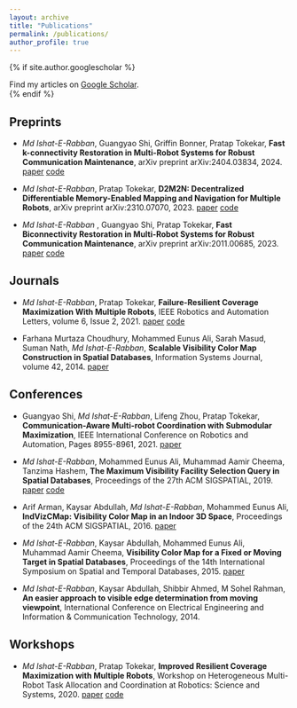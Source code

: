 ```yaml
---
layout: archive
title: "Publications"
permalink: /publications/
author_profile: true
---
```


{% if site.author.googlescholar %}
  <div class="wordwrap">Find my articles on <a href="{{site.author.googlescholar}}">Google Scholar</a>.</div>
{% endif %}


Preprints 
----
- *Md Ishat-E-Rabban*, Guangyao Shi, Griffin Bonner, Pratap Tokekar, **Fast k-connectivity Restoration in Multi-Robot Systems for Robust Communication Maintenance**, arXiv preprint arXiv:2404.03834, 2024.
[paper](https://ieranik.github.io/files/fcr.pdf)
[code](https://github.com/ieranik/fbr)

- *Md Ishat-E-Rabban*, Pratap Tokekar, **D2M2N: Decentralized Differentiable Memory-Enabled Mapping and Navigation for Multiple Robots**, arXiv preprint arXiv:2310.07070, 2023.
[paper](https://ieranik.github.io/files/D2M2N.pdf)
[code](https://github.com/ieranik/d2m2n)

- *Md Ishat-E-Rabban* , Guangyao Shi, Pratap Tokekar, **Fast Biconnectivity Restoration in Multi-Robot Systems for Robust Communication Maintenance**, arXiv preprint arXiv:2011.00685, 2023.
[paper](https://ieranik.github.io/files/fbr.pdf)
[code](https://github.com/ieranik/fbr)



Journals
----

- *Md Ishat-E-Rabban*, Pratap Tokekar, **Failure-Resilient Coverage Maximization With Multiple Robots**, IEEE Robotics and Automation Letters, volume 6, Issue 2, 2021.
[paper](https://ieranik.github.io/files/rcm.pdf)
[code](https://github.com/ieranik/rcm)

- Farhana Murtaza Choudhury, Mohammed Eunus Ali, Sarah Masud, Suman Nath, *Md Ishat-E-Rabban*, **Scalable Visibility Color Map Construction in Spatial Databases**, Information Systems Journal, volume 42, 2014.
[paper](https://ieranik.github.io/files/vcm.pdf)


Conferences
----

- Guangyao Shi, *Md Ishat-E-Rabban*, Lifeng Zhou, Pratap Tokekar, **Communication-Aware Multi-robot Coordination with Submodular Maximization**, IEEE International Conference on Robotics and Automation, Pages 8955-8961, 2021.
[paper](https://ieranik.github.io/files/csm.pdf)

- *Md Ishat-E-Rabban*, Mohammed Eunus Ali, Muhammad Aamir Cheema, Tanzima Hashem, **The Maximum Visibility Facility Selection Query in Spatial Databases**, Proceedings of the 27th ACM SIGSPATIAL, 2019.
[paper](https://ieranik.github.io/files/mvfs.pdf)
[code](https://github.com/ieranik/mvfs)

- Arif Arman, Kaysar Abdullah, *Md Ishat-E-Rabban*, Mohammed Eunus Ali, **IndVizCMap: Visibility Color Map in an Indoor 3D Space**, Proceedings of the 24th ACM SIGSPATIAL, 2016.
[paper](https://ieranik.github.io/files/indvizcmap.pdf)

- *Md Ishat-E-Rabban*, Kaysar Abdullah, Mohammed Eunus Ali, Muhammad Aamir Cheema, **Visibility Color Map for a Fixed or Moving Target in Spatial Databases**, Proceedings of the 14th International Symposium on Spatial and Temporal Databases, 2015.
[paper](https://ieranik.github.io/files/mvcm.pdf)

- *Md Ishat-E-Rabban*, Kaysar Abdullah, Shibbir Ahmed, M Sohel Rahman, **An easier approach to visible edge determination from moving viewpoint**, International Conference on Electrical Engineering and Information & Communication Technology, 2014.


Workshops
----

- *Md Ishat-E-Rabban*, Pratap Tokekar, **Improved Resilient Coverage Maximization with Multiple Robots**, Workshop on Heterogeneous Multi-Robot Task Allocation and Coordination at Robotics: Science and Systems, 2020.
[paper](https://ieranik.github.io/files/rcmw.pdf)
[code](https://github.com/ieranik/rcm)





